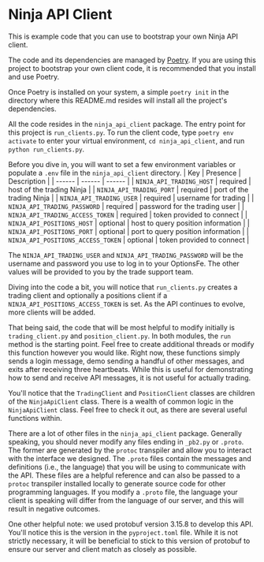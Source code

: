 # Ninja API Client
This is example code that you can use to bootstrap your own Ninja API client.

The code and its dependencies are managed by [Poetry](https://python-poetry.org/). If you are using this project to bootstrap your own client code, it is recommended that you install and use Poetry.

Once Poetry is installed on your system, a simple `poetry init` in the directory where this README.md resides will install all the project's dependencies.

All the code resides in the `ninja_api_client` package. The entry point for this project is `run_clients.py`. To run the client code, type `poetry env activate` to enter your virtual environment, `cd ninja_api_client`, and run `python run_clients.py`.  

Before you dive in, you will want to set a few environment variables or populate a `.env` file in the `ninja_api_client` directory. 
| Key                                | Presence | Description |
| ------                             | ------   | ------      |
| `NINJA_API_TRADING_HOST`           | required | host of the trading Ninja    |
| `NINJA_API_TRADING_PORT`           | required | port of the trading Ninja    |
| `NINJA_API_TRADING_USER`           | required | username for trading |
| `NINJA_API_TRADING_PASSWORD`       | required | password for the trading user |
| `NINJA_API_TRADING_ACCESS_TOKEN`   | required | token provided to connect |
| `NINJA_API_POSITIONS_HOST`         | optional | host to query position information |
| `NINJA_API_POSITIONS_PORT`         | optional | port to query position information |
| `NINJA_API_POSITIONS_ACCESS_TOKEN` | optional | token provided to connect       |

The `NINJA_API_TRADING_USER` and `NINJA_API_TRADING_PASSWORD` will be the username and password you use to log in to your OptionsFe. The other values will be provided to you by the trade support team.

Diving into the code a bit, you will notice that `run_clients.py` creates a trading client and optionally a positions client if a `NINJA_API_POSITIONS_ACCESS_TOKEN` is set. As the API continues to evolve, more clients will be added.

That being said, the code that will be most helpful to modify initially is `trading_client.py` and `position_client.py`. In both modules, the `run` method is the starting point. Feel free to create additional threads or modify this function however you would like. Right now, these functions simply sends a login message, demo sending a handful of other messages, and exits after receiving three heartbeats. While this is useful for demonstrating how to send and receive API messages, it is not useful for actually trading.

You'll notice that the `TradingClient` and `PositionClient` classes are children of the `NinjaApiClient` class. There is a wealth of common logic in the `NinjaApiClient` class. Feel free to check it out, as there are several useful functions within.

There are a lot of other files in the `ninja_api_client` package. Generally speaking, you should never modify any files ending in `_pb2.py` or `.proto`. The former are generated by the `protoc` transpiler and allow you to interact with the interface we designed. The `.proto` files contain the messages and definitions (i.e., the language) that you will be using to communicate with the API. These files are a helpful reference and can also be passed to a `protoc` transpiler installed locally to generate source code for other programming languages. If you modify a `.proto` file, the language your client is speaking will differ from the language of our server, and this will result in negative outcomes.

One other helpful note: we used protobuf version 3.15.8 to develop this API. You'll notice this is the version in the `pyproject.toml` file. While it is not strictly necessary, it will be beneficial to stick to this version of protobuf to ensure our server and client match as closely as possible.
